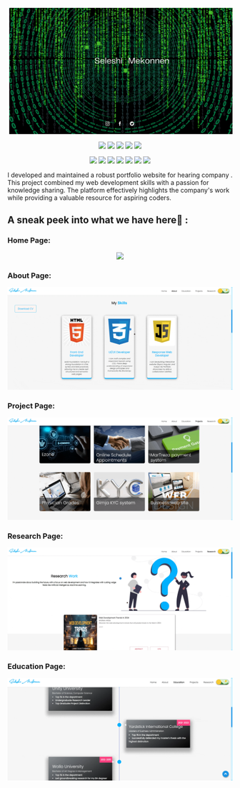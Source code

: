 ![Seleshi Portfolio Website](./readme_assets/01.png)

<div align="center">

<a href="https://github.com/smaranjitghose/awesome-portfolio-websites"><img src="https://badges.frapsoft.com/os/v1/open-source.svg?v=103"></a>
<a href="https://github.com/smaranjitghose/awesome-portfolio-websites"><img src="https://img.shields.io/badge/Built%20by-developers%20%3C%2F%3E-0059b3"></a>
<a href="https://github.com/smaranjitghose/awesome-portfolio-websites"><img src="https://img.shields.io/static/v1.svg?label=Contributions&message=Welcome&color=yellow"></a>
<a href="https://github.com/smaranjitghose/"><img src="https://img.shields.io/badge/Maintained%3F-yes-brightgreen.svg?v=103"></a>
<a href="https://github.com/smaranjitghose/awesome-portfolio-websites/blob/master/LICENSE"><img src="https://img.shields.io/badge/license-MIT-blue.svg?v=103"></a>

<a href="https://github.com/smaranjitghose/awesome-portfolio-websites/graphs/contributors"><img src="https://img.shields.io/github/contributors/smaranjitghose/awesome-portfolio-websites?color=brightgreen"></a>
<a href="https://github.com/smaranjitghose/awesome-portfolio-websites/stargazers"><img src="https://img.shields.io/github/stars/smaranjitghose/awesome-portfolio-websites?color=0059b3"></a>
<a href="https://github.com/smaranjitghose/awesome-portfolio-websites/network/members"><img src="https://img.shields.io/github/forks/smaranjitghose/awesome-portfolio-websites?color=yellow"></a>
<a href="https://github.com/smaranjitghose/awesome-portfolio-websites/issues"><img src="https://img.shields.io/github/issues/smaranjitghose/awesome-portfolio-websites?color=0059b3"></a>
<a href="https://github.com/smaranjitghose/awesome-portfolio-websites/issues?q=is%3Aissue+is%3Aclosed"><img src="https://img.shields.io/github/issues-closed-raw/smaranjitghose/awesome-portfolio-websites?color=yellow"></a>
<a href="https://github.com/smaranjitghose/awesome-portfolio-websites/pulls"><img src="https://img.shields.io/github/issues-pr/smaranjitghose/awesome-portfolio-websites?color=brightgreen"></a>
<a href="https://github.com/smaranjitghose/awesome-portfolio-websites/pulls?q=is%3Apr+is%3Aclosed"><img src="https://img.shields.io/github/issues-pr-closed-raw/smaranjitghose/awesome-portfolio-websites?color=0059b3"></a>

</div>

I developed and maintained a robust portfolio website for hearing company . This project combined my web development skills with a passion for knowledge sharing. The platform effectively highlights the company's work while providing a valuable resource for aspiring coders.

## A sneak peek into what we have here🙈 :

### Home Page:

<p align="center"><img src="./readme_assets/H2.gif"></p>

### About Page:

<p align="center"><img src="./readme_assets/about 2.gif"></p>

### Project Page:

<p align="center"><img src="./readme_assets/pro.gif"></p>

### Research Page:

<p align="center"><img src="./readme_assets/re.gif"></p>

### Education Page:

<p align="center"><img src="./readme_assets/edu.gif"></p>

<!-- ## How to use this?🛠 -->

<!-- [Check out our awesome Documentation](https://smaranjitghose.github.io/awesome-portfolio-websites/)

## Contribution Guidelines🏗

When it necessary , I will invite you to contribute to this project and improve it further.

Click on the image below to set up and contribute to the project or [Click here]("")

<a href = "">
<img src = "./readme_assets/Contribution.png"></a> -->

<!-- ## Project Maintainers👨🏫: -->
<!-- 
| <img src = "https://avatars2.githubusercontent.com/u/46641503?v=4"> | <img src = "https://avatars2.githubusercontent.com/u/40017559?v=4"> | 
| :----------------------------------------------------------: | :----------------------------------------------------------: | 
|     [Smaranjit Ghose](https://github.com/smaranjitghose) |    [Anush Bhatia](https://github.com/anushbhatia)                        -->




<!-- ## Open Source Programs we have been a part of: -->
<!-- 
<p align="center">
<a href="https://scodein.tech/"><img src="./readme_assets/open_source_programs/sci.png" width= "25%"/></a>
<a href="https://hakincodes.tech/"><img src="./readme_assets/open_source_programs/ch.png" width= "25%"/></a>
<a href="https://njackwinterofcode.github.io/"><img src="./readme_assets/open_source_programs/nwoc.png" width= "25%" /></a>
<a href="https://devscript.tech/woc/"><img src="./readme_assets/open_source_programs/dwoc.png" width="25%"></a>
<a href="https://mexili.github.io/winter_of_code/#/"><img src="./readme_assets/open_source_programs/mwoc.png" width="25%"></a>
<a href="https://crosswoc.ieeedtu.in/"><img src="./readme_assets/open_source_programs/crosswoc.png" width="25%"></a>
<a href="https://letsgrowmore.in/soc/"><img src="./readme_assets/open_source_programs/lgmsoc.png" width="25%"></a>
<a href="https://devincept.codes/"><img src="./readme_assets/open_source_programs/devincept.gif" width="25%"></a>
<a href="https://ghc.anitab.org/programs-and-awards/open-source-day/"><img src="./readme_assets/open_source_programs/OSD.jpg" width="25%"></a>
</p> -->
